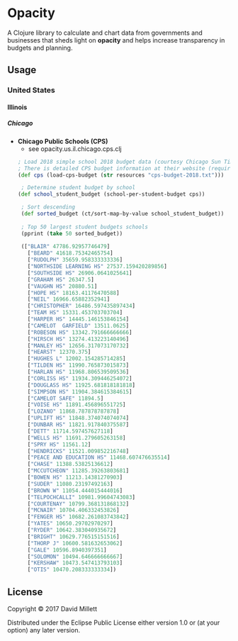 # Opacity

A Clojure library to calculate and chart data from governments and businesses
that sheds light on **opacity** and helps increase transparency in budgets and planning.

## Usage

### United States

#### Illinois

##### Chicago

* **Chicago Public Schools (CPS)**
  - see opacity.us.il.chicago.cps.clj
  ```clojure
  ; Load 2018 simple school 2018 budget data (courtesy Chicago Sun Times)
  ; There is detailed CPS budget information at their website (requires login)
  (def cps (load-cps-budget (str resources "cps-budget-2018.txt")))

   ; Determine student budget by school
  (def school_student_budget (school-per-student-budget cps))

   ; Sort descending
   (def sorted_budget (ct/sort-map-by-value school_student_budget))
 
   ; Top 50 largest student budgets schools
   (pprint (take 50 sorted_budget))
 
   (["BLAIR" 47786.92957746479]
     ["BEARD" 41618.75342465754]
     ["RUDOLPH" 35659.958333333336]
     ["NORTHSIDE LEARNING HS" 27537.159420289856]
     ["SOUTHSIDE HS" 26906.0641025641]
     ["GRAHAM HS" 26347.5]
     ["VAUGHN HS" 20880.51]
     ["HOPE HS" 18163.41176470588]
     ["NEIL" 16966.65882352941]
     ["CHRISTOPHER" 16486.597435897434]
     ["TEAM HS" 15331.453703703704]
     ["HARPER HS" 14445.146153846154]
     ["CAMELOT  GARFIELD" 13511.0625]
     ["ROBESON HS" 13342.791666666666]
     ["HIRSCH HS" 13274.413223140496]
     ["MANLEY HS" 12656.317073170732]
     ["HEARST" 12370.375]
     ["HUGHES L" 12002.154285714285]
     ["TILDEN HS" 11990.765873015873]
     ["HARLAN HS" 11968.806539509536]
     ["CORLISS HS" 11934.309446254072]
     ["DOUGLASS HS" 11925.681818181818]
     ["SIMPSON HS" 11904.384615384615]
     ["CAMELOT SAFE" 11894.5]
     ["VOISE HS" 11891.456896551725]
     ["LOZANO" 11868.787878787878]
     ["UPLIFT HS" 11848.374074074074]
     ["DUNBAR HS" 11821.917840375587]
     ["DETT" 11714.597457627118]
     ["WELLS HS" 11691.279605263158]
     ["SPRY HS" 11561.12]
     ["HENDRICKS" 11521.009852216748]
     ["PEACE AND EDUCATION HS" 11468.607476635514]
     ["CHASE" 11388.53825136612]
     ["MCCUTCHEON" 11285.39263803681]
     ["BOWEN HS" 11213.14381270903]
     ["SUDER" 11080.23197492163]
     ["BROWN W" 11054.444015444016]
     ["TELPOCHCALLI" 10981.99604743083]
     ["COURTENAY" 10799.368131868132]
     ["MCNAIR" 10704.406332453826]
     ["FENGER HS" 10682.261083743842]
     ["YATES" 10650.29702970297]
     ["RYDER" 10642.383040935672]
     ["BRIGHT" 10629.776515151516]
     ["THORP J" 10600.581632653062]
     ["GALE" 10596.8940397351]
     ["SOLOMON" 10494.646666666667]
     ["KERSHAW" 10473.547413793103]
     ["OTIS" 10470.208333333334])
  ```
  

## License

Copyright © 2017 David Millett

Distributed under the Eclipse Public License either version 1.0 or (at
your option) any later version.
